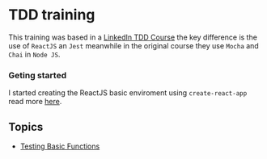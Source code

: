 # TDD training

This training was based in a [LinkedIn TDD Course](https://www.linkedin.com/learning/javascript-test-driven-development-es6/intro-video?u=2130370) the key difference is the use of `ReactJS` an `Jest` meanwhile in the original course they use `Mocha` and `Chai` in `Node JS`.

### Geting started

I started creating the ReactJS basic enviroment using `create-react-app` read more [here](./docs/create-react-app.md).

## Topics

- [Testing Basic Functions](./docs/basic-functions.md)
